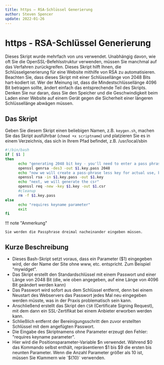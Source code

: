 ```yaml
---
title: https — RSA-Schlüssel Generierung
author: Steven Spencer
update: 2022-01-26
---
```


# https - RSA-Schlüssel Generierung

Dieses Skript wurde mehrfach von uns verwendet. Unabhängig davon, wie oft Sie die OpenSSL-Befehlsstruktur verwenden, müssen Sie manchmal auf das Verfahren zurückgreifen. Dieses Skript hilft Ihnen, die Schlüsselgenerierung für eine Website mithilfe von RSA zu automatisieren. Beachten Sie, dass dieses Skript mit einer Schlüssellänge von 2048 Bits hart-kodiert ist. Wer der Meinung ist, dass die Mindestschlüssellänge 4096 Bit betragen sollte, ändert einfach das entsprechende Teil des Skripts. Denken Sie nur daran, dass Sie den Speicher und die Geschwindigkeit beim Laden einer Website auf einem Gerät gegen die Sicherheit einer längeren Schlüssellänge abwägen müssen.

## Das Skript

Geben Sie diesem Skript einen beliebigen Namen, z.B. `keygen.sh`, machen Sie das Skript ausführbar (`chmod +x scriptname`) und platzieren Sie es in einem Verzeichnis, das sich in Ihrem Pfad befindet, z.B. /usr/local/sbin

```bash
#!/bin/bash
if [ $1 ]
then
      echo "generating 2048 bit key - you'll need to enter a pass phrase and verify it"
      openssl genrsa -des3 -out $1.key.pass 2048
      echo "now we will create a pass-phrase less key for actual use, but you will need to enter your pass phrase a third time"
      openssl rsa -in $1.key.pass -out $1.key
      echo "next, we will generate the csr"
      openssl req -new -key $1.key -out $1.csr
      #cleanup
      rm -f $1.key.pass
else
      echo "requires keyname parameter"
      exit
fi
```

!!! note "Anmerkung"

    Sie werden die Passphrase dreimal nacheinander eingeben müssen.

## Kurze Beschreibung

* Dieses Bash-Skript setzt voraus, dass ein Parameter ($1) eingegeben wird, der der Name der Site ohne www, etc. entspricht. Zum Beispiel "mywidget".
* Das Skript erstellt den Standardschlüssel mit einem Passwort und einer Länge von 2048 Bit (die, wie oben angegeben, auf eine Länge von 4096 Bit geändert werden kann)
* Das Passwort wird sofort aus dem Schlüssel entfernt, denn bei einem Neustart des Webservers das Passwort jedes Mal neu eingegeben werden müsste, was in der Praxis problematisch sein kann.
* Anschließend erstellt das Skript den `CSR` (Certificate Signing Request), mit dem dann ein SSL-Zertifikat bei einem Anbieter erworben werden kann.
* Schließlich entfernt der Bereinigungsschritt den zuvor erstellten Schlüssel mit dem angefügten Passwort.
* Die Eingabe des Skriptnamens ohne Parameter erzeugt den Fehler: "requires keyname parameter".
* Hier wird die Positionsparameter-Variable $n verwendet. Während $0 das Kommando selbst enthält, repräsentieren $1 bis $9 die ersten bis neunten Parameter. Wenn die Anzahl Parameter größer als 10 ist, müssen Sie Klammern wie `${10}` verwenden.
